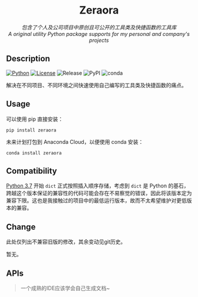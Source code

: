 <h1 align="center" style="padding-top: 32px">Zeraora</h1>

<div align="center"><i>包含了个人及公司项目中原创且可公开的工具类及快捷函数的工具库<br>A original utility Python package supports for my personal and company's projects</i></div>

## Description

[![Python](https://img.shields.io/badge/Python-3.7%20%2B-blue.svg?logo=python&logoColor=yellow)](https://docs.python.org/zh-cn/3/whatsnew/index.html) [![License](https://img.shields.io/badge/License-MIT-purple.svg)](https://en.wikipedia.org/wiki/MIT_License) ![Release](https://img.shields.io/github/v/release/:user/:repo?display_name=tag) ![PyPI](https://img.shields.io/pypi/v/zeraora) ![conda](https://img.shields.io/conda/v/conda-forge/zeraora)

解决在不同项目、不同环境之间快速使用自己编写的工具类及快捷函数的痛点。

## Usage

可以使用 pip 直接安装：

```shell
pip install zeraora
```

未来计划打包到 Anaconda Cloud，以便使用 conda 安装：

```shell
conda install zeraora
```

## Compatibility

[Python 3.7](https://docs.python.org/zh-cn/3/whatsnew/3.7.html#summary-release-highlights) 开始 `dict` 正式按照插入顺序存储，考虑到 `dict` 是 Python 的基石，跨越这个版本保证的兼容性的代码可能会存在不易察觉的错误，因此将该版本定为兼容下限。这也是我接触过的项目中的最低运行版本，故而不太希望维护对更低版本的兼容。

## Change

此处仅列出不兼容旧版的修改，其余变动见git历史。

暂无。

## APIs

> 一个成熟的IDE应该学会自己生成文档~

